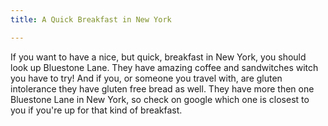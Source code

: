 ```yaml
---
title: A Quick Breakfast in New York

---
```


<p>If you want to have a nice, but quick, breakfast in New York, you should look up Bluestone Lane. They have amazing coffee and sandwitches witch you have to try! And if you, or someone you travel with, are gluten intolerance they have gluten free bread as well. They have more then one Bluestone Lane in New York, so check on google which one is closest to you if you're  up for that kind of breakfast.</p>
